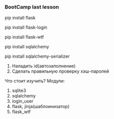 ### BootCamp last lesson
pip install flask

pip install flask-login

pip install flask-wtf

pip install sqlalchemy

pip install sqlalchemy-serializer

1. Наладить id(автозаполнение)
2. Сделать правильную проверку хэш-паролей


Что стоит изучить?
Модули:
1. sqlite3
2. sqlalchemy
3. login_user
4. flask, jinja(шаблоинизатор)
5. flask_wtf